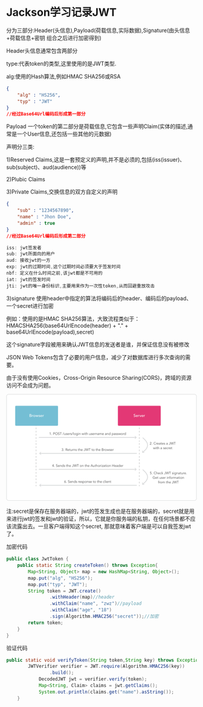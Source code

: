 # Jackson学习记录JWT

分为三部分:Header(头信息),Payload(荷载信息,实际数据),Signature(由头信息+荷载信息+密钥 组合之后进行加密得到)

Header头信息通常包含两部分

type:代表token的类型,这里使用的是JWT类型.

alg:使用的Hash算法,例如HMAC SHA256或RSA

~~~~json
{
	"alg" : "HS256",
	"typ" : "JWT"
}
//经过Base64Url编码后形成第一部分
~~~~

Payload   一个token的第二部分是荷载信息,它包含一些声明Claim(实体的描述,通常是一个User信息,还包括一些其他的元数据)

声明分三类:

1)Reserved Claims,这是一套预定义的声明,并不是必须的,包括(iss(issuer)、sub(subject)、aud(audience))等

2)Plubic Claims

3)Private Claims,交换信息的双方自定义的声明

~~~~json
{
	"sub" : "1234567890",
    "name" : "Jhon Doe",
    "admin" : true
}
//经过Base64Url编码后形成第二部分
~~~~

~~~~java
iss: jwt签发者
sub: jwt所面向的用户
aud: 接收jwt的一方
exp: jwt的过期时间,这个过期时间必须要大于签发时间
nbf: 定义在什么时间之前,该jwt都是不可用的
iat: jwt的签发时间
jti: jwt的唯一身份标识,主要用来作为一次性token,从而回避重放攻击
~~~~



3)signature 使用header中指定的算法将编码后的header、编码后的payload、一个secret进行加密

例如：使用的是HMAC SHA256算法，大致流程类似于：HMACSHA256(base64UrlEncode(header) + "." + base64UrlEncode(payload),secret)

这个signature字段被用来确认JWT信息的发送者是谁，并保证信息没有被修改

JSON Web Tokens包含了必要的用户信息，减少了对数据库进行多次查询的需要。

由于没有使用Cookies，Cross-Origin Resource Sharing(CORS)，跨域的资源访问不会成为问题。

![jwt-diagram](..\picture\jwt-diagram.png)

注:secret是保存在服务器端的，jwt的签发生成也是在服务器端的，secret就是用来进行jwt的签发和jwt的验证，所以，它就是你服务端的私钥，在任何场景都不应该流露出去。一旦客户端得知这个secret, 那就意味着客户端是可以自我签发jwt了。

加密代码

~~~~java
public class JwtToken {
	public static String createToken() throws Exception{
		Map<String, Object> map = new HashMap<String, Object>();
		map.put("alg", "HS256");
		map.put("typ", "JWT");
		String token = JWT.create()
				.withHeader(map)//header
				.withClaim("name", "zwz")//payload
				.withClaim("age", "18")
				.sign(Algorithm.HMAC256("secret"));//加密
		return token;
	}
}
~~~~

验证代码

~~~~java
public static void verifyToken(String token,String key) throws Exception{
		JWTVerifier verifier = JWT.require(Algorithm.HMAC256(key))
		        .build(); 
		    DecodedJWT jwt = verifier.verify(token);
		    Map<String, Claim> claims = jwt.getClaims();
		    System.out.println(claims.get("name").asString());
	}
~~~~

